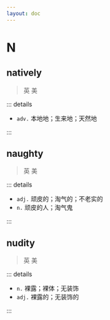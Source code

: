 ```yaml
---
layout: doc
---
```


# N

## natively
> 英 <Phonetic word="natively" lang="en-GB" phonetic="/ˈneɪtɪvlɪ/"/>
> 美 <Phonetic word="natively" lang="en-US" phonetic="/ˈneɪtɪvlɪ/"/>

::: details

- `adv.` 本地地；生来地；天然地

:::

## naughty
> 英 <Phonetic word="naughty" lang="en-GB" phonetic="/ˈnɔːti/"/>
> 美 <Phonetic word="naughty" lang="en-US" phonetic="/ˈnɔːti/"/>

::: details

- `adj.` 顽皮的；淘气的；不老实的
- `n.` 顽皮的人；淘气鬼

:::

## nudity
> 英 <Phonetic word="nudity" lang="en-GB" phonetic="/ˈnjuːdəti/"/>
> 美 <Phonetic word="nudity" lang="en-US" phonetic="/ˈnjuːdəti/"/>

::: details

- `n.` 裸露；裸体；无装饰
- `adj.` 裸露的；无装饰的

:::
